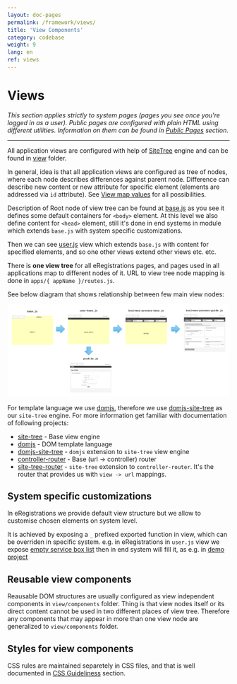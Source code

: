 ```yaml
---
layout: doc-pages
permalink: /framework/views/
title: 'View Components'
category: codebase
weight: 9
lang: en
ref: views
---
```


# Views

_This section applies strictly to system pages (pages you see once you're logged in as a user). Public pages are configured with plain HTML using different utilities. Information on them can be found in [Public Pages](/framework/public-pages/) section_.

---

All application views are configured with help of [SiteTree](https://github.com/medikoo/site-tree) engine and can be found in [view](https://github.com/egovernment/eregistrations/tree/master/view) folder.

In general, idea is that all application views are configured as tree of nodes, where each node describes differences against parent node. Difference can describe new content or new attribute for specific element (elements are addressed via `id` attribute). See [View map values](https://github.com/medikoo/site-tree#view-map-values) for all possibilities.

Description of Root node of view tree can be found at [base.js](https://github.com/egovernment/eregistrations/blob/master/view/base.js) as you see it defines some default containers for `<body>` element. At this level we also define content for `<head>` element, still it's done in end systems in module which extends `base.js` with system specific customizations.

Then we can see [user.js](https://github.com/egovernment/eregistrations/blob/master/view/user-base.js) view which extends `base.js` with content for specified elements, and so one other views extend other views etc. etc.

There is __one view tree__ for all eRegistrations pages, and pages used in all applications map to different nodes of it. URL to view tree node mapping is done in `apps/{ appName }/routes.js`.

See below diagram that shows relationship between few main view nodes:

<a href="/img/view-engine.png" download="view-engine.png"><img src="/img/view-engine.png" width="1100" /></a>

For template language we use [domjs](https://github.com/medikoo/domjs), therefore we use [domjs-site-tree](https://github.com/medikoo/domjs-site-tree) as our `site-tree` engine. For more information get familiar with documentation of following projects:

- [site-tree](https://github.com/medikoo/site-tree) - Base view engine
- [domjs](https://github.com/medikoo/domjs) - DOM template language
- [domjs-site-tree](https://github.com/medikoo/domjs-site-tree) - `domjs` extension to `site-tree` view engine
- [controller-router](https://github.com/medikoo/controller-router) - Base (url -> controller) router
- [site-tree-router](https://github.com/medikoo/site-tree-router) - `site-tree` extension to `controller-router`. It's the router that provides us with `view -> url` mappings.

## System specific customizations

In eRegistrations we provide default view structure but we allow to customise chosen elements on system level.

It is achieved by exposing a `_` prefixed exported function in view, which can be overriden in specific system. e.g. in eRegistrations in `user.js` view we expose [empty service box list](https://github.com/egovernment/eregistrations/blob/master/view/user.js#L83) then in end system will fill it, as e.g. in [demo project](https://github.com/egovernment/eregistrations-demo/blob/master/view/user.js#L23-L44)

## Reusable view components

Reausable DOM structures are usually configured as view independent components in `view/components` folder. Thing is that view nodes itself or its direct content cannot be used in two different places of view tree. Therefore any components that may appear in more than one view node are generalized to `view/components` folder.

## Styles for view components

CSS rules are maintained separetely in CSS files, and that is well documented in [CSS Guideliness](/framework/styles) section.
